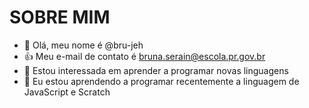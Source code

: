 # SOBRE MIM
- 👋 Olá, meu nome é @bru-jeh
- 👍 Meu e-mail de contato é bruna.serain@escola.pr.gov.br
- 👀 Estou interessada em aprender a programar novas linguagens
- 🌱 Eu estou aprendendo a programar recentemente a linguagem de JavaScript e Scratch

